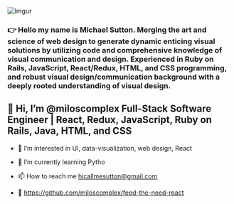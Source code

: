 ![Imgur](https://imgur.com/a/A9JcdL9)

### 👉 Hello my name is Michael Sutton. Merging the art and science of web design to generate dynamic enticing visual solutions by utilizing code and comprehensive knowledge of visual communication and design. Experienced in Ruby on Rails, JavaScript, React/Redux, HTML, and CSS programming, and robust visual design/communication background with a deeply rooted understanding of visual design.

## 👋  Hi, I’m @miloscomplex Full-Stack Software Engineer | React, Redux, JavaScript, Ruby on Rails, Java, HTML, and CSS

- 👀  I’m interested in UI, data-visualization, web design, React

- 🌱  I’m currently learning Pytho

- 📫  How to reach me hicallmesutton@gmail.com

- :construction: https://github.com/miloscomplex/feed-the-need-react

<!---
miloscomplex/miloscomplex is a ✨ special ✨ repository because its `README.md` (this file) appears on your GitHub profile.
You can click the Preview link to take a look at your changes.
--->

